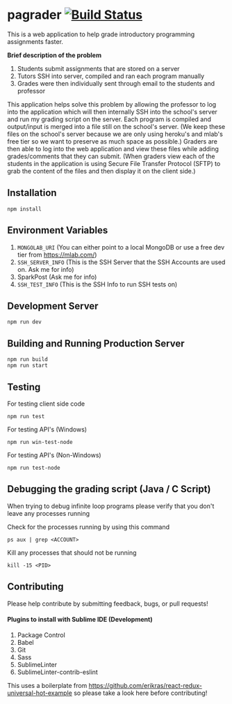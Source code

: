 # pagrader [![Build Status](https://travis-ci.org/k2truong/pagrader.svg?branch=master)](https://travis-ci.org/k2truong/pagrader)

This is a web application to help grade introductory programming assignments faster. 

<b>Brief description of the problem</b>

1. Students submit assignments that are stored on a server
2. Tutors SSH into server, compiled and ran each program manually
3. Grades were then individually sent through email to the students and professor

This application helps solve this problem by allowing the professor to log into the application which will then internally SSH into the school's server and run my grading script on the server. Each program is compiled and output/input is merged into a file still on the school's server. (We keep these files on the school's server because we are only using heroku's and mlab's free tier so we want to preserve as much space as possible.) Graders are then able to log into the web application and view these files while adding grades/comments that they can submit. (When graders view each of the students in the application is using Secure File Transfer Protocol (SFTP) to grab the content of the files and then display it on the client side.)

## Installation

    npm install

## Environment Variables
1. `MONGOLAB_URI` (You can either point to a local MongoDB or use a free dev tier from https://mlab.com/)
2. `SSH_SERVER_INFO` (This is the SSH Server that the SSH Accounts are used on. Ask me for info)
3. SparkPost (Ask me for info)
4. `SSH_TEST_INFO` (This is the SSH Info to run SSH tests on)

## Development Server

    npm run dev

## Building and Running Production Server

    npm run build
    npm run start

## Testing
For testing client side code

    npm run test

For testing API's (Windows)

    npm run win-test-node

For testing API's (Non-Windows)

    npm run test-node

## Debugging the grading script (Java / C Script)
When trying to debug infinite loop programs please verify that you don't leave any processes running

Check for the processes running by using this command

    ps aux | grep <ACCOUNT>
    
Kill any processes that should not be running

    kill -15 <PID>

## Contributing

Please help contribute by submitting feedback, bugs, or pull requests!

#### Plugins to install with Sublime IDE (Development)

1. Package Control
2. Babel
3. Git
4. Sass
6. SublimeLinter
7. SublimeLinter-contrib-eslint


This uses a boilerplate from https://github.com/erikras/react-redux-universal-hot-example so please take a look here before contributing!
